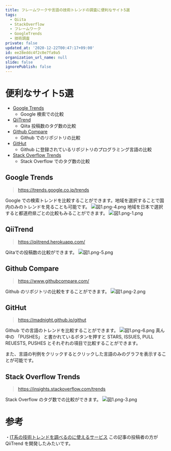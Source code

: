 ```yaml
---
title: フレームワークや言語の技術トレンドの調査に便利なサイト5選
tags:
  - Qiita
  - StackOverflow
  - フレームワーク
  - GoogleTrends
  - 技術調査
private: false
updated_at: '2020-12-22T00:47:17+09:00'
id: ee28eddc4f2c0e7fa9a5
organization_url_name: null
slide: false
ignorePublish: false
---
```


# 便利なサイト5選

- [Google Trends](https://trends.google.co.jp/trends)
  - Google 検索での比較
- [QiiTrend](https://qiitrend.herokuapp.com/)
  - Qiita 投稿数のタグ数の比較
- [Github Compare](https://www.githubcompare.com/)
  - Github でのリポジトリの比較
- [GitHut](https://madnight.github.io/githut)
  - Github に登録されているリポジトリのプログラミング言語の比較
- [Stack Overflow Trends](https://insights.stackoverflow.com/trends)
  - Stack Overflow でのタグ数の比較



## Google Trends

> https://trends.google.co.jp/trends

Google での検索トレンドを比較することができます。地域を選択することで国内のみのトレンドを見ることも可能です。
![図1.png-4.png](https://qiita-image-store.s3.ap-northeast-1.amazonaws.com/0/259125/e3b97d15-7df8-607f-b054-509e254b770f.png)
地域を日本で選択すると都道府県ごとの比較もみることができます。
![図1.png-1.png](https://qiita-image-store.s3.ap-northeast-1.amazonaws.com/0/259125/a379975b-ecd5-0cb4-c292-1f17c5abc841.png)

## QiiTrend

> https://qiitrend.herokuapp.com/

Qiitaでの投稿数の比較ができます。
![図1.png-5.png](https://qiita-image-store.s3.ap-northeast-1.amazonaws.com/0/259125/24bc01d5-6738-c344-1ce7-ea283cac99dc.png)

## Github Compare

> https://www.githubcompare.com/

Github のリポジトリの比較をすることができます。
![図1.png-2.png](https://qiita-image-store.s3.ap-northeast-1.amazonaws.com/0/259125/097e7237-d31e-a3ec-109b-f11d8050b7df.png)


## GitHut

> https://madnight.github.io/githut

Github での言語のトレンドを比較することができます。
![図1.png-6.png](https://qiita-image-store.s3.ap-northeast-1.amazonaws.com/0/259125/b6a1bee4-5715-678c-1a9f-a2875906a017.png)
真ん中の 「PUSHES」 と書かれているボタンを押すと STARS, ISSUES, PULL REUESTS, PUSHES とそれぞれの項目で比較することができます。

また、言語の判例をクリックするとクリックした言語のみのグラフを表示することが可能です。

## Stack Overflow Trends

> https://insights.stackoverflow.com/trends

Stack Overflow のタグ数での比較ができます。
![図1.png-3.png](https://qiita-image-store.s3.ap-northeast-1.amazonaws.com/0/259125/b185a975-05a0-3b53-bebd-90be555a353d.png)

# 参考

・[IT系の技術トレンドを調べるのに使えるサービス](https://qiita.com/tag1216/items/da1b078270c0cb6c07df)
この記事の投稿者の方が QiiTrend を開発したみたいです。
